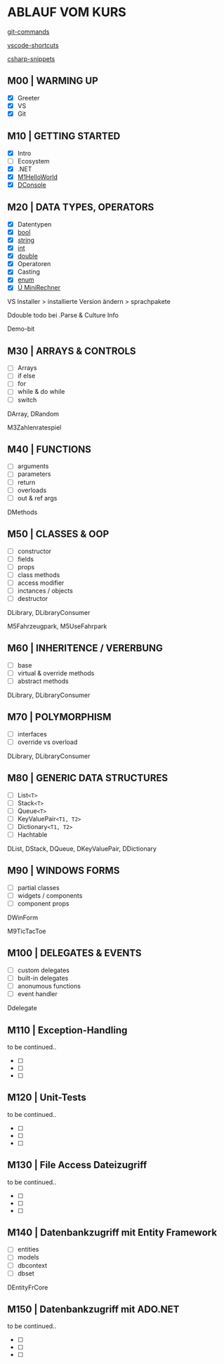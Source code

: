 # ABLAUF VOM KURS

[git-commands](GIT-COMMANDS.md)

[vscode-shortcuts](VS-SHORTCUTS.md)

[csharp-snippets](CSHARP-SNIPPETS.md)

## M00 | WARMING UP

- [x] Greeter
- [x] VS
- [x] Git

## M10 | GETTING STARTED

- [x] Intro
- [ ] Ecosystem
- [x] .NET
- [x] [M1HelloWorld](../vadzim/CS-GK-VC-V/M1HelloWorld/M1HelloWorld.cs)
- [x] [DConsole](../vadzim/CS-GK-VC-V/Demo-Console/DConsole.cs)

## M20 | DATA TYPES, OPERATORS

- [x] Datentypen
- [x] [bool](../vadzim/CS-GK-VC-V/Demo-bool/Dbool.cs)
- [x] [string](../vadzim/CS-GK-VC-V/Demo-String/Dstring.cs)
- [x] [int](../vadzim/CS-GK-VC-V/Demo-int/Dint.cs)
- [x] [double](../vadzim/CS-GK-VC-V/Demo-double/Ddouble.cs)
- [x] Operatoren
- [x] Casting
- [x] [enum](../vadzim/CS-GK-VC-V/Demo-enum/Denum.cs)
- [x] [Ü MiniRechner](../vadzim/CS-GK-VC-V/M2MiniRechner/M2MiniRechner.cs)

VS Installer > installierte Version ändern > sprachpakete

Ddouble todo bei .Parse & Culture Info

Demo-bit

## M30 | ARRAYS & CONTROLS

- [ ] Arrays
- [ ] if else
- [ ] for
- [ ] while & do while
- [ ] switch

DArray, DRandom

M3Zahlenratespiel

## M40 | FUNCTIONS

- [ ] arguments
- [ ] parameters
- [ ] return
- [ ] overloads
- [ ] out & ref args

DMethods

## M50 | CLASSES & OOP

- [ ] constructor
- [ ] fields
- [ ] props
- [ ] class methods
- [ ] access modifier
- [ ] inctances / objects
- [ ] destructor

DLibrary, DLibraryConsumer

M5Fahrzeugpark, M5UseFahrpark

## M60 | INHERITENCE / VERERBUNG

- [ ] base
- [ ] virtual & override methods
- [ ] abstract methods

DLibrary, DLibraryConsumer

## M70 | POLYMORPHISM

- [ ] interfaces
- [ ] override vs overload

DLibrary, DLibraryConsumer

## M80 | GENERIC DATA STRUCTURES

- [ ] List`<T>`
- [ ] Stack`<T>`
- [ ] Queue`<T>`
- [ ] KeyValuePair`<T1, T2>`
- [ ] Dictionary`<T1, T2>`
- [ ] Hachtable

DList, DStack, DQueue, DKeyValuePair, DDictionary

## M90 | WINDOWS FORMS

- [ ] partial classes
- [ ] widgets / components
- [ ] component props

DWinForm

M9TicTacToe

## M100 | DELEGATES & EVENTS

- [ ] custom delegates
- [ ] built-in delegates
- [ ] anonumous functions
- [ ] event handler

Ddelegate

## M110 | Exception-Handling​

to be continued..

- [ ]
- [ ]
- [ ]

## M120 | Unit-Tests

to be continued..

- [ ]
- [ ]
- [ ]

## M130 | File Access Dateizugriff​

to be continued..

- [ ]
- [ ]
- [ ]

## M140 | Datenbankzugriff mit Entity Framework​

- [ ] entities
- [ ] models
- [ ] dbcontext
- [ ] dbset

DEntityFrCore

## M150 | Datenbankzugriff mit ADO.NET​

to be continued..

- [ ]
- [ ]
- [ ]
